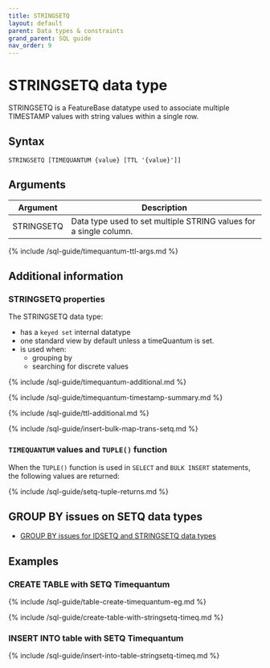 ```yaml
---
title: STRINGSETQ
layout: default
parent: Data types & constraints
grand_parent: SQL guide
nav_order: 9
---
```


# STRINGSETQ data type

STRINGSETQ is a FeatureBase datatype used to associate multiple TIMESTAMP values with string values within a single row.

## Syntax

```
STRINGSETQ [TIMEQUANTUM {value} [TTL '{value}']]
```

## Arguments

| Argument | Description |
|---|---|
| STRINGSETQ | Data type used to set multiple STRING values for a single column. |
{% include /sql-guide/timequantum-ttl-args.md %}

## Additional information

### STRINGSETQ properties

The STRINGSETQ data type:
* has a `keyed set` internal datatype
* one standard view by default unless a timeQuantum is set.
* is used when:
  * grouping by
  * searching for discrete values

{% include /sql-guide/timequantum-additional.md %}

{% include /sql-guide/timequantum-timestamp-summary.md %}

{% include /sql-guide/ttl-additional.md %}

{% include /sql-guide/insert-bulk-map-trans-setq.md %}

### `TIMEQUANTUM` values and `TUPLE()` function

When the `TUPLE()` function is used in `SELECT` and `BULK INSERT` statements, the following values are returned:

{% include /sql-guide/setq-tuple-returns.md %}

## GROUP BY issues on SETQ data types

* [GROUP BY issues for IDSETQ and STRINGSETQ data types](/docs/sql-guide/issues/select-groupby-flatten-set-setq)

## Examples

### CREATE TABLE with SETQ Timequantum

{% include /sql-guide/table-create-timequantum-eg.md %}

{% include /sql-guide/create-table-with-stringsetq-timeq.md %}

### INSERT INTO table with SETQ Timequantum

{% include /sql-guide/insert-into-table-stringsetq-timeq.md %}
